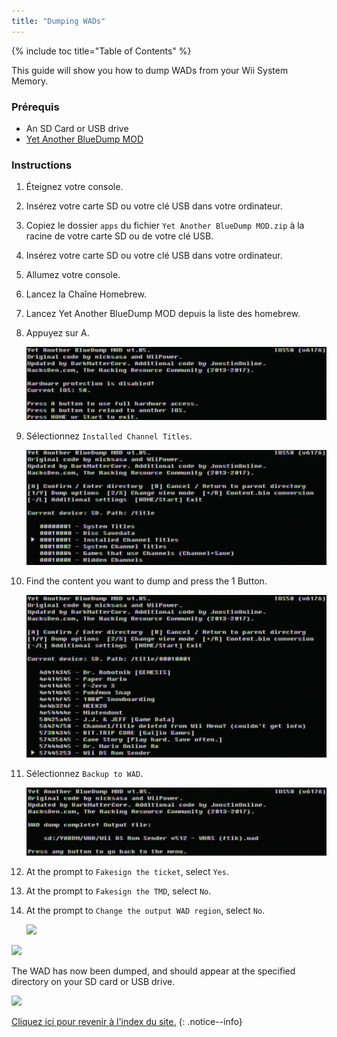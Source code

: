```yaml
---
title: "Dumping WADs"
---
```


{% include toc title="Table of Contents" %}

This guide will show you how to dump WADs from your Wii System Memory.

### Prérequis

+ An SD Card or USB drive
+ [Yet Another BlueDump MOD](https://oscwii.org/library/app/Yet-Another-BlueDump-Mod)

### Instructions

1. Éteignez votre console.
1. Insérez votre carte SD ou votre clé USB dans votre ordinateur.
1. Copiez le dossier `apps` du fichier `Yet Another BlueDump MOD.zip` à la racine de votre carte SD ou de votre clé USB.
1. Insérez votre carte SD ou votre clé USB dans votre ordinateur.
1. Allumez votre console.
1. Lancez la Chaîne Homebrew.
1. Lancez Yet Another BlueDump MOD depuis la liste des homebrew.
1. Appuyez sur A.

    ![](/images/homebrew/DumpWADS/1.png)

1. Sélectionnez `Installed Channel Titles`.

    ![](/images/homebrew/DumpWADS/2.png)

1. Find the content you want to dump and press the 1 Button.

    ![](/images/homebrew/DumpWADS/3.png)

1. Sélectionnez `Backup to WAD`.

    ![](/images/homebrew/DumpWADS/4.png)

1. At the prompt to `Fakesign the ticket`, select `Yes`.
1. At the prompt to `Fakesign the TMD`, select `No`.
1. At the prompt to `Change the output WAD region`, select `No`.

    ![](/images/homebrew/DumpWADS/5.png)

![](/images/homebrew/DumpWADS/6.png)

The WAD has now been dumped, and should appear at the specified directory on your SD card or USB drive.

![](/images/homebrew/DumpWADS/7.png)

[Cliquez ici pour revenir à l'index du site.](site-navigation)
{: .notice--info}